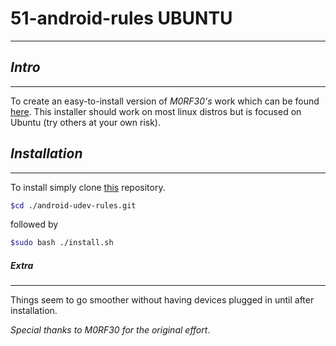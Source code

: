 # 51-android-rules __UBUNTU__
-------------------------------------


## _Intro_
_____________________________________


To create an easy-to-install version of _M0RF30's_ work which can be found [here](https://github.com/M0Rf30/android-udev-rules.git). This installer should work on most linux distros but is focused on Ubuntu (try others at your own risk).

## _Installation_
_____________________________________


To install simply clone [this](https://github.com/lehmancurtis147/android-udev-rules.git) repository.

```bash
$cd ./android-udev-rules.git
```

followed by

```bash
$sudo bash ./install.sh
```
##### _Extra_
______________________________________


Things seem to go smoother without having devices plugged in until after installation.

*Special thanks to M0RF30 for the original effort*.
